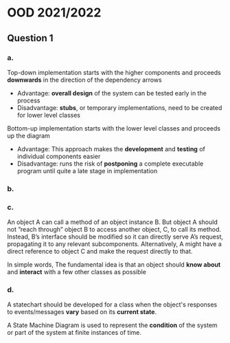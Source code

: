# OOD 2021/2022

## Question 1

### a.
Top-down implementation starts with the higher
components and proceeds **downwards** in the direction of the dependency arrows
* Advantage: **overall design** of the system can be tested early in the process
* Disadvantage: **stubs**, or temporary implementations, need to be created for lower level classes

Bottom-up implementation starts with the lower level classes and proceeds up the diagram
* Advantage: This approach makes the **development** and **testing** of individual components easier
* Disadvantage: runs the risk of **postponing** a complete executable program until quite a late stage in implementation

### b.

### c.
An object A can call a method of an object instance B. But object A should not ”reach through” object B to access another object, C, to call its method. Instead, B’s interface should be modified so it can directly serve A’s request, propagating it to any relevant subcomponents. Alternatively, A might have a direct reference to object C and make the request directly to that.

In simple words, The fundamental idea is that an object should **know about** and **interact** with a few other classes as possible

### d.
A statechart should be developed for a class when the object's responses to events/messages **vary** based on its **current state**.

A State Machine Diagram is used to represent the **condition** of the system or part of the system at finite instances of time.